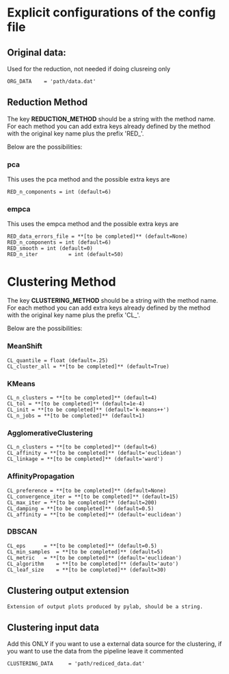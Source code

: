 # Explicit configurations of the config file
## Original data:
Used for the reduction, not needed if doing clusreing only

	ORG_DATA	= 'path/data.dat'

## Reduction Method
The key **REDUCTION_METHOD** should be a string with the method name.
For each method you can add extra keys already defined by the method
with the original key name plus the prefix 'RED_'.

Below are the possibilities:

### pca
This uses the pca method and the possible extra keys are

	RED_n_components = int (default=6)

### empca
This uses the empca method and the possible extra keys are

	RED_data_errors_file = **[to be completed]** (default=None)
	RED_n_components = int (default=6)	
	RED_smooth = int (default=0)	
	RED_n_iter	        = int (default=50)	

# Clustering Method
The key **CLUSTERING_METHOD** should be a string with the method name.
For each method you can add extra keys already defined by the method
with the original key name plus the prefix 'CL_'.

Below are the possibilities:

### MeanShift

	CL_quantile = float (default=.25)
	CL_cluster_all = **[to be completed]** (default=True)


### KMeans

	CL_n_clusters = **[to be completed]** (default=4)
	CL_tol = **[to be completed]** (default=1e-4)
	CL_init = **[to be completed]** (default='k-means++')
	CL_n_jobs = **[to be completed]** (default=1)


### AgglomerativeClustering

	CL_n_clusters = **[to be completed]** (default=6)
	CL_affinity = **[to be completed]** (default='euclidean')
	CL_linkage = **[to be completed]** (default='ward')


### AffinityPropagation

	CL_preference = **[to be completed]** (default=None)
	CL_convergence_iter = **[to be completed]** (default=15)
	CL_max_iter = **[to be completed]** (default=200)
	CL_damping = **[to be completed]** (default=0.5)
	CL_affinity = **[to be completed]** (default='euclidean')


### DBSCAN

	CL_eps		= **[to be completed]** (default=0.5)
	CL_min_samples	= **[to be completed]** (default=5)
	CL_metric	= **[to be completed]** (default='euclidean')
	CL_algorithm	= **[to be completed]** (default='auto')
	CL_leaf_size	= **[to be completed]** (default=30)



## Clustering output extension
	Extension of output plots produced by pylab, should be a string.

## Clustering input data
Add this ONLY if you want to use a external data source for the clustering,
if you want to use the data from the pipeline leave it commented

	CLUSTERING_DATA		= 'path/rediced_data.dat'
